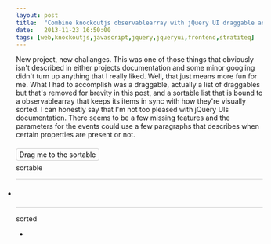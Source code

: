 ```yaml
---
layout: post
title:  "Combine knockoutjs observablearray with jQuery UI draggable and sortable"
date:   2013-11-23 16:50:00
tags: [web,knockoutjs,javascript,jquery,jqueryui,frontend,stratiteq]
---
```


New project, new challanges. This was one of those things that obviously isn't described in either projects documentation and some minor googling didn't turn up anything that I really liked. Well, that just means more fun for me.
What I had to accomplish was a draggable, actually a list of draggables but that's removed for brevity in this post, and a sortable list that is bound to a observablearray that keeps its items in sync with how they're visually sorted. I can honestly say that I'm not too pleased with jQuery UIs documentation. There seems to be a few missing features and the parameters for the events could use a few paragraphs that describes when certain properties are present or not.

<div id="demo" class="row">
<div class="fill">
<div id="draggable" style="cursor:pointer;color: black;border: solid 1px #ccc;display: inline-block;padding: 3px 6px;border-radius: 4px;margin: 6px 0;">Drag me to the sortable</div>
</div>
<div class="half">
sortable
<ul id="sortable" style="padding: 20px 0;border-top: solid 1px #ccc;border-bottom: solid 1px #ccc;" data-bind="foreach:elements()">
	<li style="cursor:pointer" data-bind="text:$index() + ': ' +displayName() ,attr: { 'data-index': $index }"></li>
</ul>
</div>
<div class="half">
sorted
<ul data-bind="foreach:elements">
	<li data-bind="text: $index() + ': ' +displayName()"></li>
</ul>
</div>
</div>

<script src="http://code.jquery.com/jquery-1.10.1.min.js">
</script>
<script src="http://code.jquery.com/ui/1.10.3/jquery-ui.js">
</script>
<script src="http://cdnjs.cloudflare.com/ajax/libs/knockout/2.3.0/knockout-min.js">
</script>
<script src="/assets/scripts/knockoutdemo.js">	
</script>